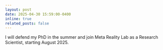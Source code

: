 ```yaml
---
layout: post
date: 2025-04-30 15:59:00-0400
inline: true
related_posts: false
---
```


I will defend my PhD in the summer and join Meta Reality Lab as a Research Scientist, starting August 2025.
